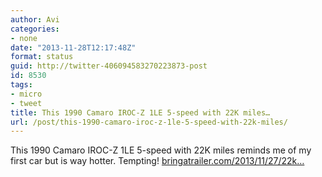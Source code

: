 ```yaml
---
author: Avi
categories:
- none
date: "2013-11-28T12:17:48Z"
format: status
guid: http://twitter-406094583270223873-post
id: 8530
tags:
- micro
- tweet
title: This 1990 Camaro IROC-Z 1LE 5-speed with 22K miles…
url: /post/this-1990-camaro-iroc-z-1le-5-speed-with-22k-miles/
---
```

This 1990 Camaro IROC-Z 1LE 5-speed with 22K miles reminds me of my first car but is way hotter. Tempting! [bringatrailer.com/2013/11/27/22k…](http://bringatrailer.com/2013/11/27/22k-mile-1990-camaro-iroc-z-1le-5-speed/?utm_source=rss&utm_medium=rss&utm_campaign=22k-mile-1990-camaro-iroc-z-1le-5-speed)